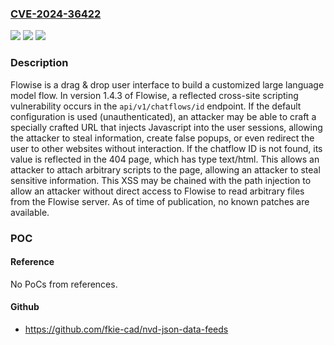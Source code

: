 ### [CVE-2024-36422](https://cve.mitre.org/cgi-bin/cvename.cgi?name=CVE-2024-36422)
![](https://img.shields.io/static/v1?label=Product&message=Flowise&color=blue)
![](https://img.shields.io/static/v1?label=Version&message=%3D%20%3C%3D%201.4.3%20&color=brighgreen)
![](https://img.shields.io/static/v1?label=Vulnerability&message=CWE-79%3A%20Improper%20Neutralization%20of%20Input%20During%20Web%20Page%20Generation%20('Cross-site%20Scripting')&color=brighgreen)

### Description

Flowise is a drag & drop user interface to build a customized large language model flow. In version 1.4.3 of Flowise, a reflected cross-site scripting vulnerability occurs in the `api/v1/chatflows/id` endpoint. If the default configuration is used (unauthenticated), an attacker may be able to craft a specially crafted URL that injects Javascript into the user sessions, allowing the attacker to steal information, create false popups, or even redirect the user to other websites without interaction. If the chatflow ID is not found, its value is reflected in the 404 page, which has type text/html. This allows an attacker to attach arbitrary scripts to the page, allowing an attacker to steal sensitive information. This XSS may be chained with the path injection to allow an attacker without direct access to Flowise to read arbitrary files from the Flowise server. As of time of publication, no known patches are available.

### POC

#### Reference
No PoCs from references.

#### Github
- https://github.com/fkie-cad/nvd-json-data-feeds

